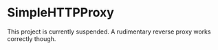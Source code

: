 # SimpleHTTPProxy

This project is currently suspended. A rudimentary reverse proxy works correctly though.
